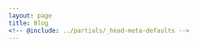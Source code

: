 ```yaml
---
layout: page
title: Blog
<!-- @include: ../partials/_head-meta-defaults -->
---
```

<script setup>
import Blog from '../components/Blog.vue'
</script>

<suspense>
    <Blog></Blog>
</suspense>
